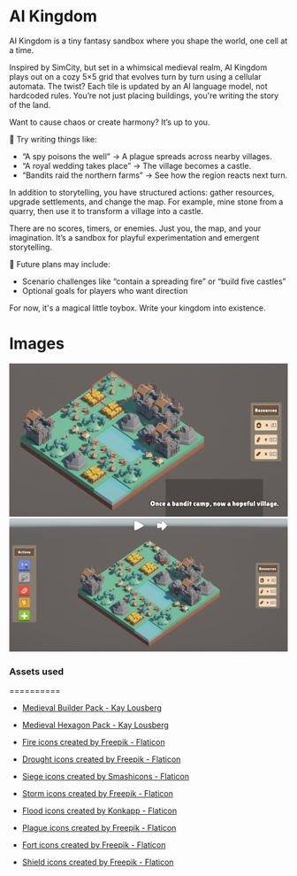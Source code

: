 AI Kingdom
==========

AI Kingdom is a tiny fantasy sandbox where you shape the world, one cell at a time.

Inspired by SimCity, but set in a whimsical medieval realm, AI Kingdom plays out on a cozy 5×5 grid that evolves turn by turn using a cellular automata. The twist? Each tile is updated by an AI language model, not hardcoded rules. You’re not just placing buildings, you're writing the story of the land.

Want to cause chaos or create harmony? It’s up to you.

💬 Try writing things like:

- “A spy poisons the well” → A plague spreads across nearby villages.
- “A royal wedding takes place” → The village becomes a castle.
- “Bandits raid the northern farms” → See how the region reacts next turn.

In addition to storytelling, you have structured actions: gather resources, upgrade settlements, and change the map. For example, mine stone from a quarry, then use it to transform a village into a castle.

There are no scores, timers, or enemies. Just you, the map, and your imagination. It’s a sandbox for playful experimentation and emergent storytelling.

🌱 Future plans may include:

- Scenario challenges like “contain a spreading fire” or “build five castles”
- Optional goals for players who want direction

For now, it's a magical little toybox. Write your kingdom into existence.

Images
==========

![Screenshot](images/Bandit.png)
![Screenshot](images/BasicSetup.png)

### Assets used
==========

- <a href="https://kaylousberg.itch.io/kaykit-medieval-builder-pack" title="Medieval Builder Pack">Medieval Builder Pack - Kay Lousberg</a>
- <a href="https://kaylousberg.itch.io/kaykit-medieval-hexagon" title="Medieval Hexagon Pack">Medieval Hexagon Pack - Kay Lousberg</a>


- <a href="https://www.flaticon.com/free-icons/fire" title="fire icons">Fire icons created by Freepik - Flaticon</a>
- <a href="https://www.flaticon.com/free-icons/drought" title="drought icons">Drought icons created by Freepik - Flaticon</a>
- <a href="https://www.flaticon.com/free-icons/siege" title="siege icons">Siege icons created by Smashicons - Flaticon</a>
- <a href="https://www.flaticon.com/free-icons/storm" title="storm icons">Storm icons created by Freepik - Flaticon</a>
- <a href="https://www.flaticon.com/free-icons/flood" title="flood icons">Flood icons created by Konkapp - Flaticon</a>
- <a href="https://www.flaticon.com/free-icons/plague" title="plague icons">Plague icons created by Freepik - Flaticon</a>
- <a href="https://www.flaticon.com/free-icons/fort" title="fort icons">Fort icons created by Freepik - Flaticon</a>
- <a href="https://www.flaticon.com/free-icons/shield" title="shield icons">Shield icons created by Freepik - Flaticon</a>
